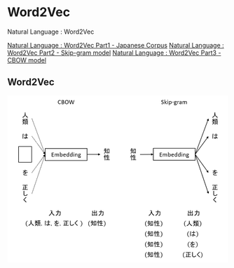 # Word2Vec

Natural Language : Word2Vec

[Natural Language : Word2Vec Part1 - Japanese Corpus](https://qiita.com/sho_watari/items/59f5fab1b9f81fc9660a)
[Natural Language : Word2Vec Part2 - Skip-gram model](https://qiita.com/sho_watari/items/f765b5395cfafbb9d038)
[Natural Language : Word2Vec Part3 - CBOW model](https://qiita.com/sho_watari/items/58212bb579c4a60712d3)

## Word2Vec

![word2vec](word2vec.png "CBOW and Skip-gram")
